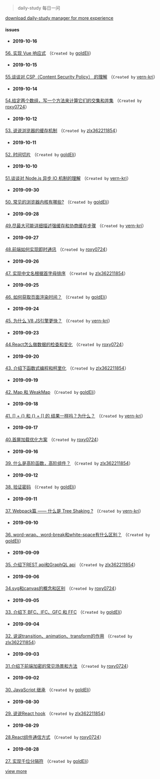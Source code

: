 
 > daily-study 每日一问

 [download daily-study manager for more experience](https://github.com/zlx362211854/issues-manager)
#### issues
* #### 2019-10-16
 [56. 实现 Vue 响应式](https://github.com/zlx362211854/daily-study/issues/95) （`Created by` [goldEli](https://github.com/goldEli)）

* #### 2019-10-15
 [55.谈谈对 CSP（Content Security Policy） 的理解](https://github.com/zlx362211854/daily-study/issues/94) （`Created by` [vern-kri](https://github.com/vern-kri)）

* #### 2019-10-14
 [54.给定两个数组，写一个方法来计算它们的交集和并集](https://github.com/zlx362211854/daily-study/issues/93) （`Created by` [roxy0724](https://github.com/roxy0724)）

* #### 2019-10-12
 [53. 说说浏览器的缓存机制](https://github.com/zlx362211854/daily-study/issues/92) （`Created by` [zlx362211854](https://github.com/zlx362211854)）

* #### 2019-10-11
 [52. 时间切片](https://github.com/zlx362211854/daily-study/issues/90) （`Created by` [goldEli](https://github.com/goldEli)）

* #### 2019-10-10
 [51.谈谈对 Node.js 异步 IO 机制的理解](https://github.com/zlx362211854/daily-study/issues/89) （`Created by` [vern-kri](https://github.com/vern-kri)）

* #### 2019-09-30
 [50. 常见的浏览器内核有哪些?](https://github.com/zlx362211854/daily-study/issues/88) （`Created by` [goldEli](https://github.com/goldEli)）

* #### 2019-09-28
 [49.尽最大可能详细描述强缓存和协商缓存步骤](https://github.com/zlx362211854/daily-study/issues/87) （`Created by` [vern-kri](https://github.com/vern-kri)）

* #### 2019-09-27
 [48.前端如何实现即时通讯](https://github.com/zlx362211854/daily-study/issues/86) （`Created by` [roxy0724](https://github.com/roxy0724)）

* #### 2019-09-26
 [47. 实现中文名根据首字母排序](https://github.com/zlx362211854/daily-study/issues/85) （`Created by` [zlx362211854](https://github.com/zlx362211854)）

* #### 2019-09-25
 [46. 如何获取页面渲染时间？](https://github.com/zlx362211854/daily-study/issues/84) （`Created by` [goldEli](https://github.com/goldEli)）

* #### 2019-09-24
 [45. 为什么 V8 JS引擎更快？](https://github.com/zlx362211854/daily-study/issues/83) （`Created by` [vern-kri](https://github.com/vern-kri)）

* #### 2019-09-23
 [44.React怎么做数据的检查和变化](https://github.com/zlx362211854/daily-study/issues/82) （`Created by` [roxy0724](https://github.com/roxy0724)）

* #### 2019-09-20
 [43. 介绍下函数式编程和柯里化](https://github.com/zlx362211854/daily-study/issues/81) （`Created by` [zlx362211854](https://github.com/zlx362211854)）

* #### 2019-09-19
 [42. Map 和 WeakMap](https://github.com/zlx362211854/daily-study/issues/80) （`Created by` [goldEli](https://github.com/goldEli)）

* #### 2019-09-18
 [41. [] + {} 和 {} + [] 的 结果一样吗？为什么？](https://github.com/zlx362211854/daily-study/issues/79) （`Created by` [vern-kri](https://github.com/vern-kri)）

* #### 2019-09-17
 [40.首屏加载优化方案](https://github.com/zlx362211854/daily-study/issues/78) （`Created by` [roxy0724](https://github.com/roxy0724)）

* #### 2019-09-16
 [39. 什么是高阶函数，高阶组件？](https://github.com/zlx362211854/daily-study/issues/77) （`Created by` [zlx362211854](https://github.com/zlx362211854)）

* #### 2019-09-12
 [38. 验证密码](https://github.com/zlx362211854/daily-study/issues/76) （`Created by` [goldEli](https://github.com/goldEli)）

* #### 2019-09-11
 [37. Webpack篇 —— 什么是 Tree Shaking ?](https://github.com/zlx362211854/daily-study/issues/75) （`Created by` [vern-kri](https://github.com/vern-kri)）

* #### 2019-09-10
 [36. word-wrap、word-break和white-space有什么区别？](https://github.com/zlx362211854/daily-study/issues/74) （`Created by` [goldEli](https://github.com/goldEli)）

* #### 2019-09-09
 [35. 介绍下REST api和GraphQL api](https://github.com/zlx362211854/daily-study/issues/73) （`Created by` [zlx362211854](https://github.com/zlx362211854)）

* #### 2019-09-06
 [34.svg和canvas的概念和区别](https://github.com/zlx362211854/daily-study/issues/72) （`Created by` [roxy0724](https://github.com/roxy0724)）

* #### 2019-09-05
 [33. 介绍下 BFC、IFC、GFC 和 FFC](https://github.com/zlx362211854/daily-study/issues/70) （`Created by` [goldEli](https://github.com/goldEli)）

* #### 2019-09-04
 [32. 说说transition、animation、transform的作用](https://github.com/zlx362211854/daily-study/issues/69) （`Created by` [zlx362211854](https://github.com/zlx362211854)）

* #### 2019-09-03
 [31.介绍下前端加密的常见场景和方法](https://github.com/zlx362211854/daily-study/issues/68) （`Created by` [roxy0724](https://github.com/roxy0724)）

* #### 2019-09-02
 [30. JavaScript 继承](https://github.com/zlx362211854/daily-study/issues/67) （`Created by` [goldEli](https://github.com/goldEli)）

* #### 2019-08-30
 [29. 说说React hook](https://github.com/zlx362211854/daily-study/issues/66) （`Created by` [zlx362211854](https://github.com/zlx362211854)）

* #### 2019-08-29
 [28.React组件通信方式](https://github.com/zlx362211854/daily-study/issues/65) （`Created by` [roxy0724](https://github.com/roxy0724)）

* #### 2019-08-28
 [27. 实现千位分隔符](https://github.com/zlx362211854/daily-study/issues/64) （`Created by` [goldEli](https://github.com/goldEli)）

 [view more](https://github.com/zlx362211854/daily-study/issues)